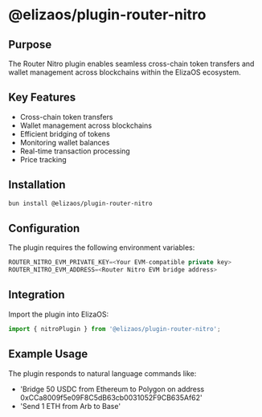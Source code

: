 # @elizaos/plugin-router-nitro

## Purpose
The Router Nitro plugin enables seamless cross-chain token transfers and wallet management across blockchains within the ElizaOS ecosystem.

## Key Features
- Cross-chain token transfers
- Wallet management across blockchains
- Efficient bridging of tokens
- Monitoring wallet balances
- Real-time transaction processing
- Price tracking

## Installation
```bash
bun install @elizaos/plugin-router-nitro
```

## Configuration
The plugin requires the following environment variables:
```typescript
ROUTER_NITRO_EVM_PRIVATE_KEY=<Your EVM-compatible private key>
ROUTER_NITRO_EVM_ADDRESS=<Router Nitro EVM bridge address>
```

## Integration
Import the plugin into ElizaOS:
```typescript
import { nitroPlugin } from '@elizaos/plugin-router-nitro';
```

## Example Usage
The plugin responds to natural language commands like:
- 'Bridge 50 USDC from Ethereum to Polygon on address 0xCCa8009f5e09F8C5dB63cb0031052F9CB635Af62'
- 'Send 1 ETH from Arb to Base'
